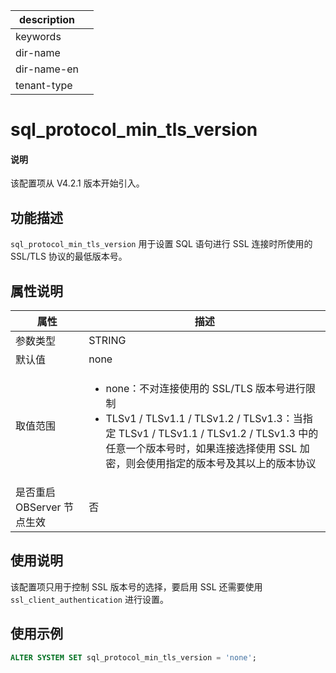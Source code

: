 |description||
|---|---|
|keywords||
|dir-name||
|dir-name-en||
|tenant-type||

# sql_protocol_min_tls_version

<main id="notice" type='explain'>
  <h4>说明</h4>
  <p>该配置项从 V4.2.1 版本开始引入。</p>
</main>  

## 功能描述

`sql_protocol_min_tls_version` 用于设置 SQL 语句进行 SSL 连接时所使用的 SSL/TLS 协议的最低版本号。

## 属性说明

| **属性** | **描述** |
| --- | --- |
| 参数类型 | STRING |
| 默认值 | none |
| 取值范围 |<ul><li>none：不对连接使用的 SSL/TLS  版本号进行限制  </li><li>TLSv1 / TLSv1.1 / TLSv1.2 / TLSv1.3：当指定 TLSv1 / TLSv1.1 / TLSv1.2 / TLSv1.3 中的任意一个版本号时，如果连接选择使用 SSL 加密，则会使用指定的版本号及其以上的版本协议</li></ul> |
| 是否重启 OBServer 节点生效 | 否 |

## 使用说明

该配置项只用于控制 SSL 版本号的选择，要启用 SSL 还需要使用 `ssl_client_authentication` 进行设置。

## 使用示例

```sql
ALTER SYSTEM SET sql_protocol_min_tls_version = 'none';
```
